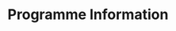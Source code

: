 ﻿---
widget: featurette
headless: true
active: true
weight: 42

title: Programme Information

feature:
  - icon: calendar
    icon_pack: fas
    name: Dates
    description: "Start: September 2026 | End: February 2027"
  - icon: yen-sign
    icon_pack: fas
    name: Cost
    description: "Training: 500,000 JPY | Outreach: TBD"
  - icon: yen-sign
    icon_pack: fas
    name: FAQ
    description: "[Go to FAQ >>](https://docs.ywamsendai.org/docs/students/faq/)"

---
